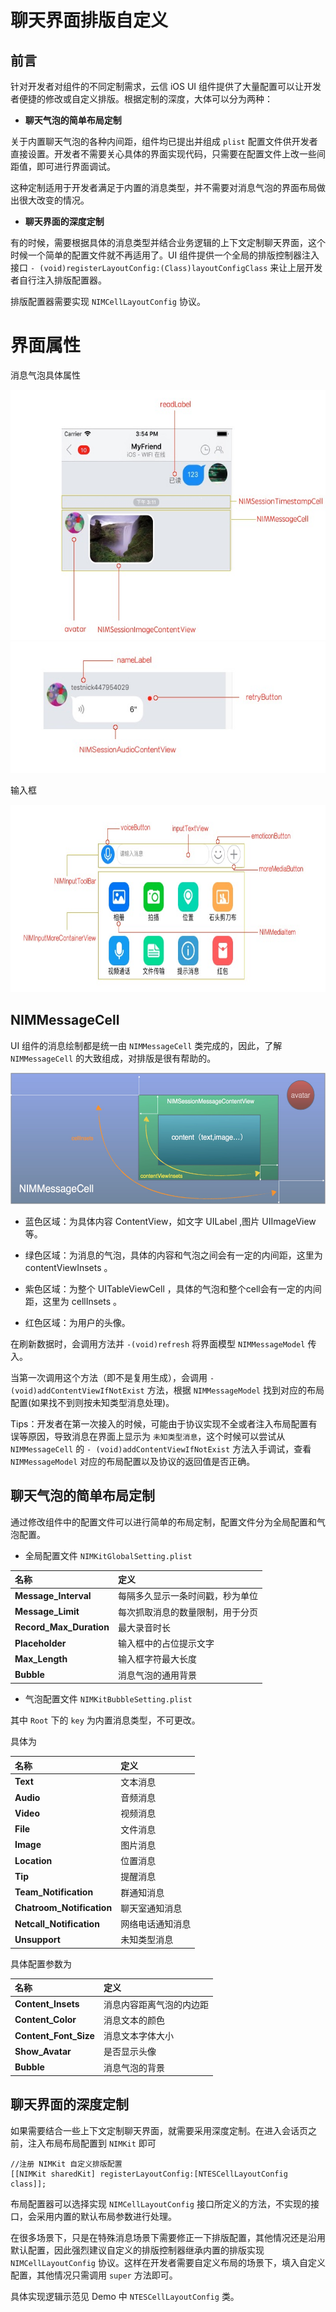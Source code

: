 # 聊天界面排版自定义

## 前言

针对开发者对组件的不同定制需求，云信 iOS UI 组件提供了大量配置可以让开发者便捷的修改或自定义排版。根据定制的深度，大体可以分为两种：

* **聊天气泡的简单布局定制**

关于内置聊天气泡的各种内间距，组件均已提出并组成 `plist` 配置文件供开发者直接设置。开发者不需要关心具体的界面实现代码，只需要在配置文件上改一些间距值，即可进行界面调试。

这种定制适用于开发者满足于内置的消息类型，并不需要对消息气泡的界面布局做出很大改变的情况。

* **聊天界面的深度定制**

有的时候，需要根据具体的消息类型并结合业务逻辑的上下文定制聊天界面，这个时候一个简单的配置文件就不再适用了。UI 组件提供一个全局的排版控制器注入接口 `- (void)registerLayoutConfig:(Class)layoutConfigClass` 来让上层开发者自行注入排版配置器。

排版配置器需要实现 `NIMCellLayoutConfig` 协议。


# 界面属性

消息气泡具体属性

<img src="https://github.com/netease-im/NIM_Resources/blob/master/iOS/Images/nimkit_cell_1.jpg" width="550" height="400" />

<img src="https://github.com/netease-im/NIM_Resources/blob/master/iOS/Images/nimkit_cell_2.jpg" width="550" height="210" />


输入框

<img src="https://github.com/netease-im/NIM_Resources/blob/master/iOS/Images/nimkit_input_view.jpg" width="660" height="300" />




## NIMMessageCell

UI 组件的消息绘制都是统一由 `NIMMessageCell` 类完成的，因此，了解 `NIMMessageCell` 的大致组成，对排版是很有帮助的。

<img src="https://github.com/netease-im/NIM_Resources/blob/master/iOS/Images/nimkit_cell.jpg" width="550" height="210" />

* 蓝色区域：为具体内容 ContentView，如文字 UILabel ,图片 UIImageView 等。

* 绿色区域：为消息的气泡，具体的内容和气泡之间会有一定的内间距，这里为 contentViewInsets 。

* 紫色区域：为整个 UITableViewCell ，具体的气泡和整个cell会有一定的内间距，这里为 cellInsets 。

* 红色区域：为用户的头像。

在刷新数据时，会调用方法并 `-(void)refresh` 将界面模型 `NIMMessageModel` 传入。

当第一次调用这个方法（即不是复用生成），会调用 `- (void)addContentViewIfNotExist` 方法，根据 `NIMMessageModel` 找到对应的布局配置(如果找不到则按未知类型消息处理)。

Tips：开发者在第一次接入的时候，可能由于协议实现不全或者注入布局配置有误等原因，导致消息在界面上显示为 `未知类型消息`，这个时候可以尝试从 `NIMMessageCell` 的 `- (void)addContentViewIfNotExist` 方法入手调试，查看`NIMMessageModel` 对应的布局配置以及协议的返回值是否正确。


## 聊天气泡的简单布局定制

通过修改组件中的配置文件可以进行简单的布局定制，配置文件分为全局配置和气泡配置。

* 全局配置文件 `NIMKitGlobalSetting.plist`


|**名称** | **定义** | 
|:----- | :-----|
|**Message_Interval** | 每隔多久显示一条时间戳，秒为单位 |
|**Message_Limit** | 每次抓取消息的数量限制，用于分页 |
|**Record\_Max\_Duration** | 最大录音时长 |
|**Placeholder**  | 输入框中的占位提示文字 |
|**Max_Length**   | 输入框字符最大长度 |
|**Bubble**  | 消息气泡的通用背景 |

* 气泡配置文件 `NIMKitBubbleSetting.plist`

其中 `Root` 下的 `key` 为内置消息类型，不可更改。

具体为

|**名称** | **定义** | 
|:----- | :-----|
|**Text** | 文本消息 |
|**Audio** | 音频消息 |
|**Video** | 视频消息 |
|**File**  | 文件消息 |
|**Image** | 图片消息 |
|**Location** | 位置消息 |
|**Tip** | 提醒消息 |
|**Team_Notification** | 群通知消息 |
|**Chatroom_Notification** | 聊天室通知消息 |
|**Netcall_Notification** | 网络电话通知消息 |
|**Unsupport** | 未知类型消息 |


具体配置参数为

|**名称** | **定义** | 
|:----- | :-----|
|**Content_Insets** | 消息内容距离气泡的内边距 |
|**Content_Color**  | 消息文本的颜色 |
|**Content\_Font\_Size** | 消息文本字体大小 |
|**Show_Avatar**  | 是否显示头像 |
|**Bubble**  | 消息气泡的背景 |



## 聊天界面的深度定制
如果需要结合一些上下文定制聊天界面，就需要采用深度定制。在进入会话页之前，注入布局布局配置到 `NIMKit` 即可

```objc
//注册 NIMKit 自定义排版配置
[[NIMKit sharedKit] registerLayoutConfig:[NTESCellLayoutConfig class]];
```  

布局配置器可以选择实现 `NIMCellLayoutConfig` 接口所定义的方法，不实现的接口，会采用内置的默认布局参数进行处理。

在很多场景下，只是在特殊消息场景下需要修正一下排版配置，其他情况还是沿用默认配置，因此强烈建议自定义的排版控制器继承内置的排版实现 `NIMCellLayoutConfig` 协议。这样在开发者需要自定义布局的场景下，填入自定义配置，其他情况只需调用 `super` 方法即可。

具体实现逻辑示范见 Demo 中 `NTESCellLayoutConfig` 类。



